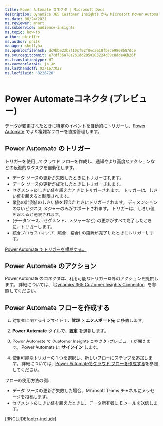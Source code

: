 ```yaml
---
title: Power Automate コネクタ | Microsoft Docs
description: Dynamics 365 Customer Insights から Microsoft Power Automate のフローを作成します。
ms.date: 06/24/2021
ms.reviewer: mhart
ms.subservice: audience-insights
ms.topic: how-to
author: pkieffer
ms.author: philk
manager: shellyha
ms.openlocfilehash: dc9bbe22b7f10cf92f06cae18fbece9808b87dce
ms.sourcegitcommit: e7cdf36a78a2b1dd2850183224d39c8dde46b26f
ms.translationtype: HT
ms.contentlocale: ja-JP
ms.lasthandoff: 02/16/2022
ms.locfileid: "8226720"
---
```

# <a name="power-automate-connector-preview"></a>Power Automateコネクタ (プレビュー)

データが変更されたときに特定のイベントを自動的にトリガーし、[Power Automate](https://flow.microsoft.com/) でより複雑なフローを直接管理します。

## <a name="power-automate-triggers"></a>Power Automate のトリガー

トリガーを使用してクラウド フローを作成し、通知やより高度なアクションなどの反復的なタスクを自動化します。 

- データ ソースの更新が失敗したときにトリガーされます。 
- データ ソースの更新が成功したときにトリガーされます。
- セグメントのしきい値を超えたときにトリガーされます。 トリガーは、しきい値を超えると制限されます。
- 業務の計測値のしきい値を超えたときにトリガーされます。 ディメンションのないビジネス メジャーのみがサポートされます。 トリガーは、しきい値を超えると制限されます。
- (データソース、セグメント、メジャーなど) の更新がすべて完了したときに、トリガーします。
- 統合プロセス (マップ、照合、結合) の更新が完了したときにトリガーします。

[Power Automate でトリガーを構成する。](https://flow.microsoft.com/connectors/shared_customerinsights/dynamics-365-customer-insights-connector/)

## <a name="power-automate-actions"></a>Power Automate  のアクション

Power Automate のコネクタは、利用可能なトリガー以外のアクションを提供します。 詳細については、『[Dynamics 365 Customer Insights Connector](/connectors/customerinsights/)』を参照してください。

## <a name="create-a-power-automate-flow"></a>Power Automate フローを作成する

1. 対象者に関するインサイトで、**管理** > **エクスポート先** に移動します。

1. **Power Automate** タイルで、**設定** を選択します。

1. Power Automate で Customer Insights コネクタ (プレビュー) が開きます。 Power Automate に **サインイン** します。

1. 使用可能なトリガーの 1 つを選択し、新しいフローにステップを追加します。 詳細については、[Power Automateでクラウド フローを作成する](/power-automate/get-started-logic-flow)を参照してください。

フローの使用方法の例: 
- データ ソースの更新が失敗した場合、Microsoft Teams チャネルにメッセージを投稿します。 
- セグメントのしきい値を超えたときに、データ所有者に E メールを送信します。



[!INCLUDE[footer-include](../includes/footer-banner.md)]
